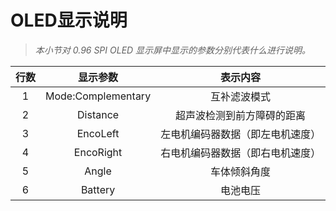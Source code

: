 # OLED显示说明

> *本小节对 0.96 SPI OLED 显示屏中显示的参数分别代表什么进行说明。*

| 行数 | 显示参数 | 表示内容 |
| :----: | :----: | :----: |
| 1 | Mode:Complementary | 互补滤波模式 |
| 2 | Distance | 超声波检测到前方障碍的距离 |
| 3 | EncoLeft | 左电机编码器数据（即左电机速度） |
| 4 | EncoRight | 右电机编码器数据（即右电机速度） |
| 5 | Angle | 车体倾斜角度 |
| 6 | Battery | 电池电压 |
